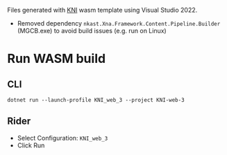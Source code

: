 
Files generated with [KNI](https://github.com/kniEngine/kni) wasm template using Visual Studio 2022.
- Removed dependency `nkast.Xna.Framework.Content.Pipeline.Builder` (MGCB.exe) to avoid build issues (e.g. run on Linux)

# Run WASM build

## CLI
```
dotnet run --launch-profile KNI_web_3 --project KNI-web-3
```

## Rider
- Select Configuration: `KNI_web_3`
- Click Run
